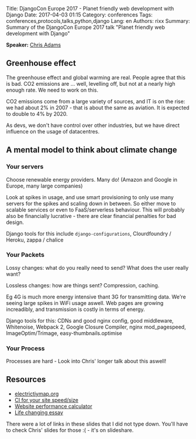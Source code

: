Title: DjangoCon Europe 2017 - Planet friendly web development with Django
Date:   2017-04-03 01:15
Category: conferences
Tags: conferences,protocols,talks,python,django
Lang: en
Authors: rixx
Summary: Summary of the DjangoCon Europe 2017 talk "Planet friendly web development with Django"

**Speaker:** [Chris Adams](https://twitter.com/mrchrisadams)

## Greenhouse effect

The greenhouse effect and global warming are real. People agree that this is bad. CO2 emissions are … well, levelling
off, but not at a nearly high enough rate. We need to work on this.

CO2 emissions come from a large variety of sources, and IT is on the rise: we had about 2% in 2007 - that is about the
same as aviation. It is expected to double to 4% by 2020.

As devs, we don't have control over other industries, but we have direct influence on the usage of datacentres.

## A mental model to think about climate change

### Your servers

Choose renewable energy providers. Many do! (Amazon and Google in Europe, many large companies)

Look at spikes in usage, and use smart provisioning to only use many servers for the spikes and scaling down in between.
So either move to scalable services or even to FaaS/serverless behaviour. This will probably also be financially
lucrative - there are clear financial penalties for bad design.

Django tools for this include `django-configurations`, Clourdfoundry / Heroku, zappa / chalice

### Your Packets

Lossy changes: what do you really need to send? What does the user really want?

Lossless changes: how are things sent? Compression, caching.

Eg 4G is much more energy intensive thant 3G for transmitting data. We're seeing large spikes in WiFi usage aswell. Web
pages are growing increadibly, and transmission is costly in terms of energy.

Django tools for this: CDNs and good nginx config, good middleware, Whitenoise, Webpack 2, Google Closure Compiler,
nginx mod_pagespeed, ImageOptim/Trimage, easy-thumbnails.optimise

### Your Process

Processes are hard - Look into Chris' longer talk about this aswell!

## Resources

- [electrictiymap.org](http://electricitymap.org)
- [CI for your site speed/size](https://speedcurve.com)
- [Website performance calculator](https://performancebudget.io)
- [Life changing essay](https://worrydream.com/climatechange)

There were a lot of links in these slides that I did not type down. You'll have to check Chris' slides for those :( -
it's on slideshare.

